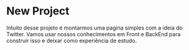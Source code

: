 # New Project

Intuito desse projeto é montarmos uma pagina simples com a ideia do Twitter. Vamos usar nossos conhecimentos em Front e BackEnd para construir isso e deixar como experiência de estudo.
